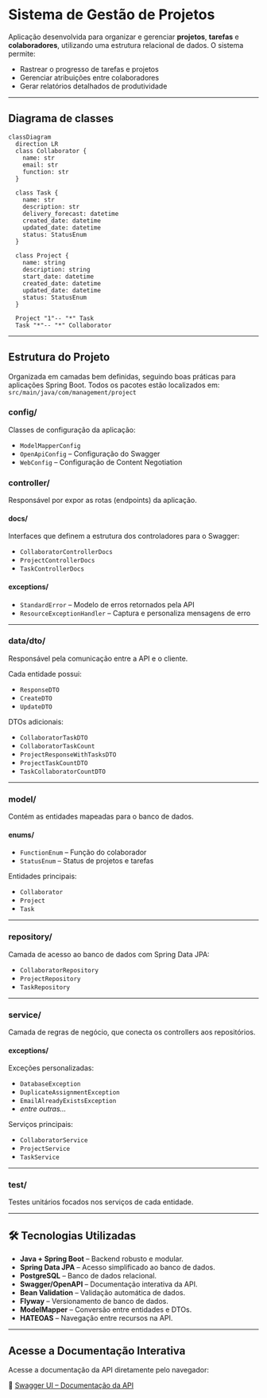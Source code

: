 # Sistema de Gestão de Projetos

Aplicação desenvolvida para organizar e gerenciar **projetos**, **tarefas** e **colaboradores**, utilizando uma estrutura relacional de dados. O sistema permite:

- Rastrear o progresso de tarefas e projetos  
- Gerenciar atribuições entre colaboradores  
- Gerar relatórios detalhados de produtividade  

---

## Diagrama de classes

``` mermaid
classDiagram
  direction LR
  class Collaborator {
    name: str
    email: str
    function: str
  }
  
  class Task {
    name: str
    description: str
    delivery_forecast: datetime
    created_date: datetime
    updated_date: datetime
    status: StatusEnum
  }
  
  class Project {
    name: string
    description: string
    start_date: datetime
    created_date: datetime
    updated_date: datetime
    status: StatusEnum
  }

  Project "1"-- "*" Task
  Task "*"-- "*" Collaborator

```
---

## Estrutura do Projeto

Organizada em camadas bem definidas, seguindo boas práticas para aplicações Spring Boot. Todos os pacotes estão localizados em:
`src/main/java/com/management/project`


### config/
Classes de configuração da aplicação:

- `ModelMapperConfig`
- `OpenApiConfig` – Configuração do Swagger
- `WebConfig` – Configuração de Content Negotiation

### controller/
Responsável por expor as rotas (endpoints) da aplicação.

#### docs/
Interfaces que definem a estrutura dos controladores para o Swagger:

- `CollaboratorControllerDocs`
- `ProjectControllerDocs`
- `TaskControllerDocs`

#### exceptions/
- `StandardError` – Modelo de erros retornados pela API  
- `ResourceExceptionHandler` – Captura e personaliza mensagens de erro

---

### data/dto/
Responsável pela comunicação entre a API e o cliente.

Cada entidade possui:
- `ResponseDTO`
- `CreateDTO`
- `UpdateDTO`

DTOs adicionais:
- `CollaboratorTaskDTO`
- `CollaboratorTaskCount`
- `ProjectResponseWithTasksDTO`
- `ProjectTaskCountDTO`
- `TaskCollaboratorCountDTO`

---

### model/
Contém as entidades mapeadas para o banco de dados.

#### enums/
- `FunctionEnum` – Função do colaborador  
- `StatusEnum` – Status de projetos e tarefas

Entidades principais:
- `Collaborator`
- `Project`
- `Task`

---

### repository/
Camada de acesso ao banco de dados com Spring Data JPA:

- `CollaboratorRepository`
- `ProjectRepository`
- `TaskRepository`

---

### service/
Camada de regras de negócio, que conecta os controllers aos repositórios.

#### exceptions/
Exceções personalizadas:
- `DatabaseException`
- `DuplicateAssignmentException`
- `EmailAlreadyExistsException`
- *entre outras...*

Serviços principais:
- `CollaboratorService`
- `ProjectService`
- `TaskService`

---

### test/
Testes unitários focados nos serviços de cada entidade.

---

## 🛠️ Tecnologias Utilizadas

- **Java + Spring Boot** – Backend robusto e modular.
- **Spring Data JPA** – Acesso simplificado ao banco de dados.
- **PostgreSQL** – Banco de dados relacional.
- **Swagger/OpenAPI** – Documentação interativa da API.
- **Bean Validation** – Validação automática de dados.
- **Flyway** – Versionamento de banco de dados.
- **ModelMapper** – Conversão entre entidades e DTOs.
- **HATEOAS** – Navegação entre recursos na API.

---


## Acesse a Documentação Interativa

Acesse a documentação da API diretamente pelo navegador:

🔗 [Swagger UI – Documentação da API](http://localhost:8080/swagger-ui.html)

